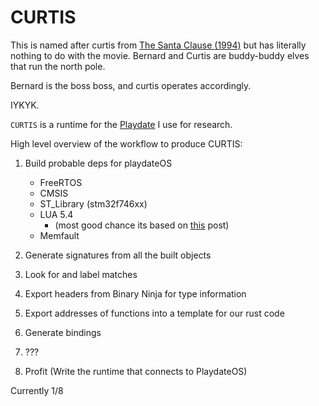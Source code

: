 # CURTIS

This is named after curtis from [The Santa Clause (1994)](https://www.imdb.com/title/tt0111070/) but has literally
nothing to do with the movie. Bernard and Curtis are buddy-buddy elves that run the north pole.

Bernard is the boss boss, and curtis operates accordingly.

IYKYK.

`CURTIS` is a runtime for the [Playdate](https://play.date/) I use for research.


High level overview of the workflow to produce CURTIS:

1) Build probable deps for playdateOS
    - FreeRTOS
    - CMSIS
    - ST_Library (stm32f746xx)
    - LUA 5.4
        - (most good chance its based on [this](https://sudonull.com/post/25551-We-embed-the-Lua-interpreter-in-the-project-for-the-microcontroller-stm32) post)
    - Memfault

2) Generate signatures from all the built objects
3) Look for and label matches
4) Export headers from Binary Ninja for type information
5) Export addresses of functions into a template for our rust code
6) Generate bindings
7) ???
8) Profit (Write the runtime that connects to PlaydateOS)

Currently 1/8